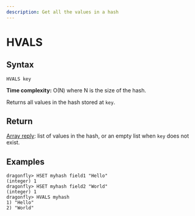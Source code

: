 ```yaml
---
description: Get all the values in a hash
---
```


# HVALS

## Syntax

    HVALS key

**Time complexity:** O(N) where N is the size of the hash.

Returns all values in the hash stored at `key`.

## Return

[Array reply](https://redis.io/docs/reference/protocol-spec#resp-arrays): list of values in the hash, or an empty list when `key` does
not exist.

## Examples

```shell
dragonfly> HSET myhash field1 "Hello"
(integer) 1
dragonfly> HSET myhash field2 "World"
(integer) 1
dragonfly> HVALS myhash
1) "Hello"
2) "World"
```
